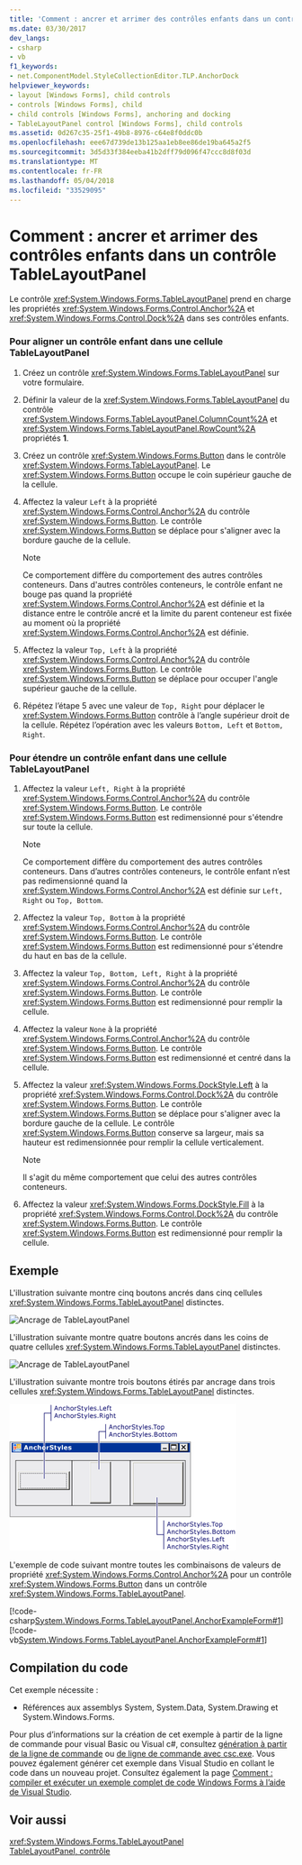 ```yaml
---
title: 'Comment : ancrer et arrimer des contrôles enfants dans un contrôle TableLayoutPanel'
ms.date: 03/30/2017
dev_langs:
- csharp
- vb
f1_keywords:
- net.ComponentModel.StyleCollectionEditor.TLP.AnchorDock
helpviewer_keywords:
- layout [Windows Forms], child controls
- controls [Windows Forms], child
- child controls [Windows Forms], anchoring and docking
- TableLayoutPanel control [Windows Forms], child controls
ms.assetid: 0d267c35-25f1-49b8-8976-c64e8f0ddc0b
ms.openlocfilehash: eee67d739de13b125aa1eb8ee86de19ba645a2f5
ms.sourcegitcommit: 3d5d33f384eeba41b2dff79d096f47ccc8d8f03d
ms.translationtype: MT
ms.contentlocale: fr-FR
ms.lasthandoff: 05/04/2018
ms.locfileid: "33529095"
---
```

# <a name="how-to-anchor-and-dock-child-controls-in-a-tablelayoutpanel-control"></a>Comment : ancrer et arrimer des contrôles enfants dans un contrôle TableLayoutPanel
Le contrôle <xref:System.Windows.Forms.TableLayoutPanel> prend en charge les propriétés <xref:System.Windows.Forms.Control.Anchor%2A> et <xref:System.Windows.Forms.Control.Dock%2A> dans ses contrôles enfants.  
  
### <a name="to-align-a-child-control-in-a-tablelayoutpanel-cell"></a>Pour aligner un contrôle enfant dans une cellule TableLayoutPanel  
  
1.  Créez un contrôle <xref:System.Windows.Forms.TableLayoutPanel> sur votre formulaire.  
  
2.  Définir la valeur de la <xref:System.Windows.Forms.TableLayoutPanel> du contrôle <xref:System.Windows.Forms.TableLayoutPanel.ColumnCount%2A> et <xref:System.Windows.Forms.TableLayoutPanel.RowCount%2A> propriétés **1**.  
  
3.  Créez un contrôle <xref:System.Windows.Forms.Button> dans le contrôle <xref:System.Windows.Forms.TableLayoutPanel>. Le <xref:System.Windows.Forms.Button> occupe le coin supérieur gauche de la cellule.  
  
4.  Affectez la valeur `Left` à la propriété <xref:System.Windows.Forms.Control.Anchor%2A> du contrôle <xref:System.Windows.Forms.Button>. Le contrôle <xref:System.Windows.Forms.Button> se déplace pour s'aligner avec la bordure gauche de la cellule.  
  
    > [!NOTE]
    >  Ce comportement diffère du comportement des autres contrôles conteneurs. Dans d'autres contrôles conteneurs, le contrôle enfant ne bouge pas quand la propriété <xref:System.Windows.Forms.Control.Anchor%2A> est définie et la distance entre le contrôle ancré et la limite du parent conteneur est fixée au moment où la propriété <xref:System.Windows.Forms.Control.Anchor%2A> est définie.  
  
5.  Affectez la valeur `Top, Left` à la propriété <xref:System.Windows.Forms.Control.Anchor%2A> du contrôle <xref:System.Windows.Forms.Button>. Le contrôle <xref:System.Windows.Forms.Button> se déplace pour occuper l'angle supérieur gauche de la cellule.  
  
6.  Répétez l’étape 5 avec une valeur de `Top, Right` pour déplacer le <xref:System.Windows.Forms.Button> contrôle à l’angle supérieur droit de la cellule. Répétez l’opération avec les valeurs `Bottom, Left` et `Bottom, Right`.  
  
### <a name="to-stretch-a-child-control-in-a-tablelayoutpanel-cell"></a>Pour étendre un contrôle enfant dans une cellule TableLayoutPanel  
  
1.  Affectez la valeur `Left, Right` à la propriété <xref:System.Windows.Forms.Control.Anchor%2A> du contrôle <xref:System.Windows.Forms.Button>. Le contrôle <xref:System.Windows.Forms.Button> est redimensionné pour s'étendre sur toute la cellule.  
  
    > [!NOTE]
    >  Ce comportement diffère du comportement des autres contrôles conteneurs. Dans d’autres contrôles conteneurs, le contrôle enfant n’est pas redimensionné quand la <xref:System.Windows.Forms.Control.Anchor%2A> est définie sur `Left, Right` ou `Top, Bottom`.  
  
2.  Affectez la valeur `Top, Bottom` à la propriété <xref:System.Windows.Forms.Control.Anchor%2A> du contrôle <xref:System.Windows.Forms.Button>. Le contrôle <xref:System.Windows.Forms.Button> est redimensionné pour s'étendre du haut en bas de la cellule.  
  
3.  Affectez la valeur `Top, Bottom, Left, Right` à la propriété <xref:System.Windows.Forms.Control.Anchor%2A> du contrôle <xref:System.Windows.Forms.Button>. Le contrôle <xref:System.Windows.Forms.Button> est redimensionné pour remplir la cellule.  
  
4.  Affectez la valeur `None` à la propriété <xref:System.Windows.Forms.Control.Anchor%2A> du contrôle <xref:System.Windows.Forms.Button>. Le contrôle <xref:System.Windows.Forms.Button> est redimensionné et centré dans la cellule.  
  
5.  Affectez la valeur <xref:System.Windows.Forms.DockStyle.Left> à la propriété <xref:System.Windows.Forms.Control.Dock%2A> du contrôle <xref:System.Windows.Forms.Button>. Le contrôle <xref:System.Windows.Forms.Button> se déplace pour s'aligner avec la bordure gauche de la cellule. Le contrôle <xref:System.Windows.Forms.Button> conserve sa largeur, mais sa hauteur est redimensionnée pour remplir la cellule verticalement.  
  
    > [!NOTE]
    >  Il s'agit du même comportement que celui des autres contrôles conteneurs.  
  
6.  Affectez la valeur <xref:System.Windows.Forms.DockStyle.Fill> à la propriété <xref:System.Windows.Forms.Control.Dock%2A> du contrôle <xref:System.Windows.Forms.Button>. Le contrôle <xref:System.Windows.Forms.Button> est redimensionné pour remplir la cellule.  
  
## <a name="example"></a>Exemple  
 L'illustration suivante montre cinq boutons ancrés dans cinq cellules <xref:System.Windows.Forms.TableLayoutPanel> distinctes.  
  
 ![Ancrage de TableLayoutPanel](../../../../docs/framework/winforms/controls/media/vs-tlpanchor.gif "VS_TLPanchor")  
  
 L'illustration suivante montre quatre boutons ancrés dans les coins de quatre cellules <xref:System.Windows.Forms.TableLayoutPanel> distinctes.  
  
 ![Ancrage de TableLayoutPanel](../../../../docs/framework/winforms/controls/media/vs-tlpanchor2.gif "VS_TLPanchor2")  
  
 L'illustration suivante montre trois boutons étirés par ancrage dans trois cellules <xref:System.Windows.Forms.TableLayoutPanel> distinctes.  
  
 ![Ancrage de TableLayoutPanel](../../../../docs/framework/winforms/controls/media/vs-tlpanchor3.gif "VS_TLPanchor3")  
  
 L'exemple de code suivant montre toutes les combinaisons de valeurs de propriété <xref:System.Windows.Forms.Control.Anchor%2A> pour un contrôle <xref:System.Windows.Forms.Button> dans un contrôle <xref:System.Windows.Forms.TableLayoutPanel>.  
  
 [!code-csharp[System.Windows.Forms.TableLayoutPanel.AnchorExampleForm#1](../../../../samples/snippets/csharp/VS_Snippets_Winforms/System.Windows.Forms.TableLayoutPanel.AnchorExampleForm/CS/TlpAnchorExampleForm.cs#1)]
 [!code-vb[System.Windows.Forms.TableLayoutPanel.AnchorExampleForm#1](../../../../samples/snippets/visualbasic/VS_Snippets_Winforms/System.Windows.Forms.TableLayoutPanel.AnchorExampleForm/VB/TlpAnchorExampleForm.vb#1)]  
  
## <a name="compiling-the-code"></a>Compilation du code  
 Cet exemple nécessite :  
  
-   Références aux assemblys System, System.Data, System.Drawing et System.Windows.Forms.  
  
 Pour plus d’informations sur la création de cet exemple à partir de la ligne de commande pour visual Basic ou Visual c#, consultez [génération à partir de la ligne de commande](~/docs/visual-basic/reference/command-line-compiler/building-from-the-command-line.md) ou [de ligne de commande avec csc.exe](~/docs/csharp/language-reference/compiler-options/command-line-building-with-csc-exe.md). Vous pouvez également générer cet exemple dans Visual Studio en collant le code dans un nouveau projet.  Consultez également la page [Comment : compiler et exécuter un exemple complet de code Windows Forms à l’aide de Visual Studio](http://msdn.microsoft.com/library/Bb129228\(v=vs.110\)).  
  
## <a name="see-also"></a>Voir aussi  
 <xref:System.Windows.Forms.TableLayoutPanel>  
 [TableLayoutPanel, contrôle](../../../../docs/framework/winforms/controls/tablelayoutpanel-control-windows-forms.md)
